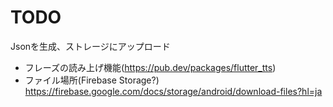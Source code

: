 # TODO
Jsonを生成、ストレージにアップロード
* フレーズの読み上げ機能(https://pub.dev/packages/flutter_tts)
* ファイル場所(Firebase Storage?) https://firebase.google.com/docs/storage/android/download-files?hl=ja